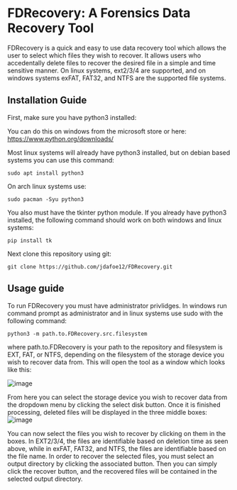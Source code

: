 # FDRecovery: A Forensics Data Recovery Tool

FDRecovery is a quick and easy to use data recovery tool which allows the user to select which files they wish to recover. It allows users who accedentally delete files to recover the desired file in a simple and time sensitive manner. On linux systems, ext2/3/4 are supported, and on windows systems exFAT, FAT32, and NTFS are the supported file systems.

## Installation Guide

First, make sure you have python3 installed:

You can do this on windows from the microsoft store or here: https://www.python.org/downloads/

Most linux systems will already have python3 installed, but on debian based systems you can use this command:
```
sudo apt install python3
```
On arch linux systems use:
```
sudo pacman -Syu python3
```

You also must have the tkinter python module. If you already have python3 installed, the following command should work on both windows and linux systems:
```
pip install tk
```

Next clone this repository using git:
```
git clone https://github.com/jdafoe12/FDRecovery.git
```

## Usage guide

To run FDRecovery you must have administrator privlidges. In windows run command prompt as administrator and in linux systems use sudo with the following command:
```
python3 -m path.to.FDRecovery.src.filesystem
```
where path.to.FDRecovery is your path to the repository and filesystem is EXT, FAT, or NTFS, depending on the filesystem of the storage device you wish to recover data from. This will open the tool as a window which looks like this:

![image](https://user-images.githubusercontent.com/86425545/188337617-c6e75db6-d33e-4620-ad6d-38a4e9fc6391.png)

From here you can select the storage device you wish to recover data from the dropdown menu by clicking the select disk button. Once it is finished processing, deleted files will be displayed in the three middle boxes:
![image](https://user-images.githubusercontent.com/86425545/188337835-5af4b94d-c4be-4405-9fe1-e172b415ef60.png)

You can now select the files you wish to recover by clicking on them in the boxes. In EXT2/3/4, the files are identifiable based on deletion time as seen above, while in exFAT, FAT32, and NTFS, the files are identifiable based on the file name.
In order to recover the selected files, you must select an output directory by clicking the associated button. Then you can simply click the recover button, and the recovered files will be contained in the selected output directory.





